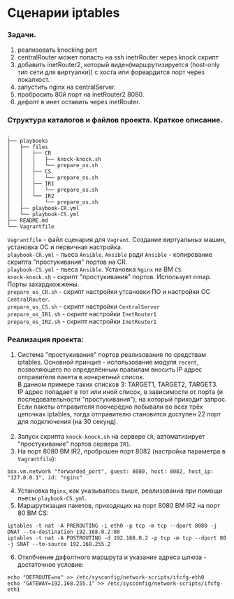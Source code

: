 # Сценарии iptables

### Задачи.
1. реализовать knocking port
2. centralRouter может попасть на ssh inetrRouter через knock скрипт
3. добавить inetRouter2, который виден(маршрутизируется (host-only тип сети для виртуалки)) с хоста или форвардится порт через локалхост.
4. запустить nginx на centralServer.
5. пробросить 80й порт на inetRouter2 8080.
6. дефолт в инет оставить через inetRouter.

### Структура каталогов и файлов проекта. Краткое описание.
```
.
├── playbooks
│   ├── files
│   │   ├── CR
│   │   │   ├── knock-knock.sh
│   │   │   └── prepare_os.sh
│   │   ├── CS
│   │   │   └── prepare_os.sh
│   │   ├── IR1
│   │   │   └── prepare_os.sh
│   │   └── IR2
│   │       └── prepare_os.sh
│   ├── playbook-CR.yml
│   └── playbook-CS.yml
├── README.md
└── Vagrantfile
```
`Vagrantfile` - файл сценария для `Vagrant`. Создание виртуальных машин, установка ОС и первичная настройка. <br/>
`playbook-CR.yml` - пьеса `Ansible`. `Ansible` ради `Ansible` - копирование скрипта "простукивания" портов на CR. <br/>
`playbook-CS.yml` - пьеса `Ansible`. Установка `Nginx` на ВМ `CS`. <br/>
`knock-knock.sh` - скрипт "простукивания" портов. Использует nmap. Порты захардкожжены. <br/>
`prepare_os_CR.sh` - скрипт настройки утсановки ПО и настройки ОС `CentralRouter`. <br/>
`prepare_os_CS.sh` - скрипт настройки `CentralServer` <br/>
`prepare_os_IR1.sh` - скрипт настройки `InetRouter1` <br/>
`prepare_os_IR2.sh` - скрипт настройки `InetRouter1` <br/>

### Реализация проекта:
1. Система "простукивания" портов реализования по средствам iptables. Основной принцип - использование модуля `recent`, позволяющего по определённым правилам вносить IP адрес отправителя пакета в конкретный список.<br/>
В данном примере таких списков 3: TARGET1, TARGET2, TARGET3.<br/>
IP адрес попадает в тот или иной список, в зависимости от порта (и последовательности "простукивания"), на который приходит запрос. Если пакеты отправителя поочерёдно побывали во всех трёх цепочках iptables, тогда отправителю становится доступен 22 порт для подключения (на 30 секунд).<br/><br/>
2. Запуск скрипта `knock-knock.sh` на сервере `CR`, автоматизирует "простукивание" портов сервера `IR1`.<br/>
3. На порт 8080 ВМ IR2, проброшен порт 8082 (настройка параметра в `Vagrantfile`):
```
box.vm.network "forwarded_port", guest: 8080, host: 8082, host_ip: "127.0.0.1", id: "nginx"
```
4. Установка `Nginx`, как указывалось выше, реализованиа при помощи пьесы `playbook-CS.yml`. 
5. Маршрутизация пакетов, приходящих на порт 8080 ВМ IR2 на порт 80 ВМ CS:
```
iptables -t nat -A PREROUTING -i eth0 -p tcp -m tcp --dport 8080 -j DNAT --to-destination 192.168.0.2:80
iptables -t nat -A POSTROUTING -d 192.168.0.2 -p tcp -m tcp --dport 80 -j SNAT --to-source 192.168.255.2
```
6. Отклбчение дэфолтного маршрута и указание адреса шлюза - достаточное условие:
```
echo "DEFROUTE=no" >> /etc/sysconfig/network-scripts/ifcfg-eth0 
echo "GATEWAY=192.168.255.1" >> /etc/sysconfig/network-scripts/ifcfg-eth1
```




